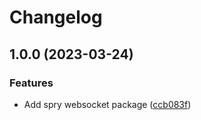 # Changelog

## 1.0.0 (2023-03-24)

### Features

- Add spry websocket package ([ccb083f](https://github.com/odroe/spry/commit/ccb083fcaf29bbe2f0309ad5babef0621ebc3c78))
